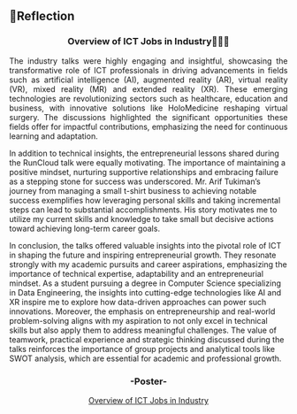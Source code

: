 ## 💭Reflection
<h3 align="center">Overview of ICT Jobs in Industry👩🏻‍💻</h3>
<p align= "justify">
The industry talks were highly engaging and insightful, showcasing the transformative role of ICT professionals in driving advancements in fields such as artificial intelligence (AI), augmented reality (AR), virtual reality (VR), mixed reality (MR) and extended reality (XR). These emerging technologies are revolutionizing sectors such as healthcare, education and business, with innovative solutions like HoloMedicine reshaping virtual surgery. The discussions highlighted the significant opportunities these fields offer for impactful contributions, emphasizing the need for continuous learning and adaptation.

In addition to technical insights, the entrepreneurial lessons shared during the RunCloud talk were equally motivating. The importance of maintaining a positive mindset, nurturing supportive relationships and embracing failure as a stepping stone for success was underscored. Mr. Arif Tukiman’s journey from managing a small t-shirt business to achieving notable success exemplifies how leveraging personal skills and taking incremental steps can lead to substantial accomplishments. His story motivates me to utilize my current skills and knowledge to take small but decisive actions toward achieving long-term career goals.

In conclusion, the talks offered valuable insights into the pivotal role of ICT in shaping the future and inspiring entrepreneurial growth. They resonate strongly with my academic pursuits and career aspirations, emphasizing the importance of technical expertise, adaptability and an entrepreneurial mindset. As a student pursuing a degree in Computer Science specializing in Data Engineering, the insights into cutting-edge technologies like AI and XR inspire me to explore how data-driven approaches can power such innovations. Moreover, the emphasis on entrepreneurship and real-world problem-solving aligns with my aspiration to not only excel in technical skills but also apply them to address meaningful challenges. The value of teamwork, practical experience and strategic thinking discussed during the talks reinforces the importance of group projects and analytical tools like SWOT analysis, which are essential for academic and professional growth.

<div align="center">
  <h3>-Poster-</h3>
  <a href="https://github.com/Angela127/Year-1/blob/9e957d5dd94fc0d17a8d5b931dc7da806622c241/Technology%20and%20Information%20System/Industry%20Talk%20%26%20Industry%20Visit/Assignment%201%20(Format%3A%20Poster)/Assignment%201%20Group%207%20Section%2002%20SECP1513.pdf">Overview of ICT Jobs in Industry</a>
<br><br>
